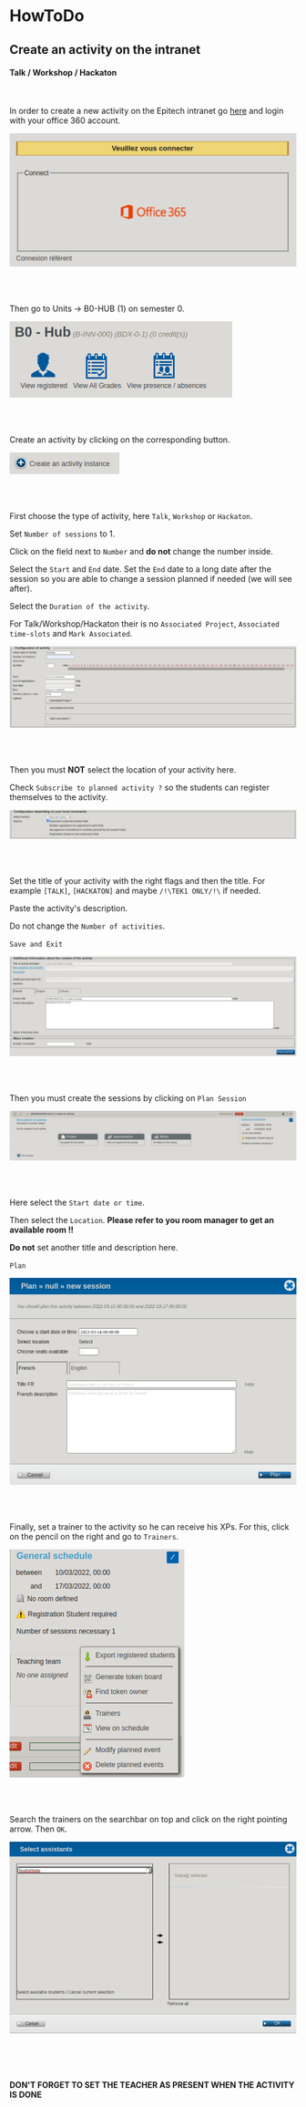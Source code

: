# HowToDo

## Create an activity on the intranet

#### Talk / Workshop / Hackaton

<br/>

In order to create a new activity on the Epitech intranet go [here](https://intra.epitech.eu/) and login with your office 360 account.

![Office 360 Connection](img/Connection/Office360.png)

<br/>
<br/>

Then go to Units -> B0-HUB (1) on semester 0.

![Module HUB](img/Connection/ModuleHUB.png)

<br/>
<br/>

Create an activity by clicking on the corresponding button.

![Create Activity](img/Connection/CreateActivity.png)

<br/>
<br/>

First choose the type of activity, here `Talk`, `Workshop` or `Hackaton`.

Set `Number of sessions` to 1.

Click on the field next to `Number` and **do not** change the number inside.

Select the `Start` and `End` date. Set the `End` date to a long date after the session so you are able to change a session planned if needed (we will see after).

Select the `Duration of the activity`.

For Talk/Workshop/Hackaton their is no `Associated Project`, `Associated time-slots` and `Mark Associated`.

![Setup Activity 1](img/Talk_Workshop_Hackaton/Activity1.png)

<br/>
<br/>

Then you must **NOT** select the location of your activity here.

Check `Subscribe to planned activity ?` so the students can register themselves to the activity.

![Setup Activity 2](img/Talk_Workshop_Hackaton/Activity2.png)

<br/>
<br/>

Set the title of your activity with the right flags and then the title.
For example `[TALK]`, `[HACKATON]` and maybe `/!\TEK1 ONLY/!\` if needed.

Paste the activity's description.

Do not change the `Number of activities`.

`Save and Exit`

![Setup Activity 3](img/Talk_Workshop_Hackaton/Activity3.png)

<br/>
<br/>

Then you must create the sessions by clicking on `Plan Session`

![Plan Session](img/Talk_Workshop_Hackaton/PlanSession.png)

<br/>
<br/>

Here select the `Start date or time`.

Then select the `Location`.
**Please refer to you room manager to get an available room !!**

**Do not** set another title and description here.

`Plan`

![Plan Session](img/Talk_Workshop_Hackaton/Session.png)

<br/>
<br/>

Finally, set a trainer to the activity so he can receive his XPs.
For this, click on the pencil on the right and go to `Trainers`.

![Trainer](img/Talk_Workshop_Hackaton/SetTrainer.png)

<br/>
<br/>

Search the trainers on the searchbar on top and click on the right pointing arrow.
Then `OK`.

![Setup Trainer](img/Talk_Workshop_Hackaton/Trainer.png)

<br/>
<br/>
<br/>

**DON'T FORGET TO SET THE TEACHER AS PRESENT WHEN THE ACTIVITY IS DONE**